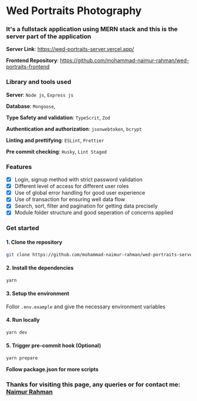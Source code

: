 # Wed Portraits Photography

### It's a fullstack application using MERN stack and this is the server part of the application

**Server Link**: https://wed-portraits-server.vercel.app/

**Frontend Repository**: https://github.com/mohammad-naimur-rahman/wed-portraits-frontend

### Library and tools used

**Server**: `Node js`, `Express js`

**Database**: `Mongoose`,

**Type Safety and validation**: `TypeScrit`, `Zod`

**Authentication and authorization**: `jsonwebtoken`, `bcrypt`

**Linting and prettifying**: `ESLint`, `Prettier`

**Pre commit checking**: `Husky`, `Lint Staged`

### Features

- [x] Login, signup method with strict password validation
- [x] Different level of access for different user roles
- [x] Use of global error handling for good user experience
- [x] Use of transaction for ensuring well data flow
- [x] Search, sort, filter and pagination for getting data precisely
- [x] Module folder structure and good seperation of concerns applied

### Get started

#### 1. Clone the repository

```bash
git clone https://github.com/mohammad-naimur-rahman/wed-portraits-server
```

#### 2. Install the dependencies

```bash
yarn
```

#### 3. Setup the environment

Follor `.env.example` and give the necessary environment variables

#### 4. Run locally

```bash
yarn dev
```

#### 5. Trigger pre-commit hook (Optional)

```bash
yarn prepare
```

**Follow package.json for more scripts**

### Thanks for visiting this page, any queries or for contact me: [Naimur Rahman](https://www.linkedin.com/in/mohammad-naimur-rahman/)
